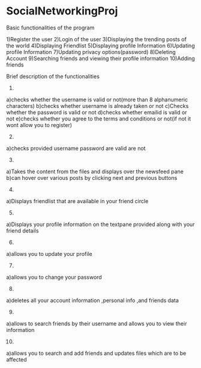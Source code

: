 # SocialNetworkingProj

Basic functionalities of the program

1)Register the user
2)Login of the user
3)Displaying the trending posts of the world
4)Displaying Friendlist
5)Displaying profile Information
6)Updating profile Information
7)Updating privacy options(password)
8)Deleting Account
9)Searching friends and viewing their profile information
10)Adding friends

Brief description of the functionalities

1)
a)checks whether the username is valid or not(more than 8 alphanumeric characters)
b)checks whether username is already taken or not
c)Checks whether the password is valid or not
d)checks whether emailid is valid or not
e)checks whether you agree to the terms and conditions or not(if not it wont allow you to register)

2)
a)checks provided username password are valid are not

3)
a)Takes the content from the files and displays over the newsfeed pane
b)can hover over various posts by clicking next and previous buttons

4)
a)Displays friendlist that are available in your friend circle

5)
a)Displays your profile information on the textpane provided along with your friend details

6)
a)allows you to update your profile

7)
a)allows you to change your password

8)
a)deletes all your account information ,personal info ,and friends data

9)
a)allows to search friends by their username and allows you to view their information

10)
a)allows you to search and add friends and updates files which are to be affected
